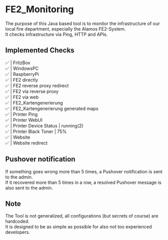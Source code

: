 # FE2_Monitoring

The purpose of this Java based tool is to monitor the infrastructure 
of our local fire department, especially the Alamos FE2-System.  
It checks infrastructure via Ping, HTTP and APIs.

## Implemented Checks
✅ | FritzBox  
✅ | WindowsPC  
✅ | RaspberryPi  
✅ | FE2 directly  
✅ | FE2 reverse proxy redirect  
✅ | FE2 via reverse proxy  
✅ | FE2 via web  
✅ | FE2_Kartengenerierung  
✅ | FE2_Kartengenerierung generated maps  
✅ | Printer Ping  
✅ | Printer WebUI  
✅ | Printer Device Status | running(2)  
✅ | Printer Black Toner | 75%  
✅ | Website  
✅ | Website redirect  

## Pushover notification

If something goes wrong more than 5 times, a Pushover notification is sent to the admin.  
If it recovered more than 5 times in a row, a resolved Pushover message is also sent to the admin.

## Note

The Tool is not generalized, all configurations (but secrets of course) are hardcoded.  
It is designed to be as simple as possible for also not too experienced developers.

